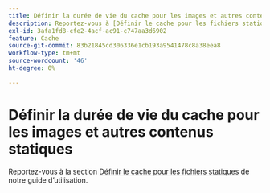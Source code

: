 ```yaml
---
title: Définir la durée de vie du cache pour les images et autres contenus statiques
description: Reportez-vous à [Définir le cache pour les fichiers statiques](https://experienceleague.adobe.com/docs/commerce-cloud-service/user-guide/configure/app/set-cache.html) dans notre guide d’utilisation.
exl-id: 3afa1fd8-cfe2-4acf-ac91-c747aa3d6902
feature: Cache
source-git-commit: 83b21845cd306336e1cb193a9541478c8a38eea8
workflow-type: tm+mt
source-wordcount: '46'
ht-degree: 0%

---
```


# Définir la durée de vie du cache pour les images et autres contenus statiques

Reportez-vous à la section [Définir le cache pour les fichiers statiques](https://experienceleague.adobe.com/docs/commerce-cloud-service/user-guide/configure/app/set-cache.html) de notre guide d’utilisation.
